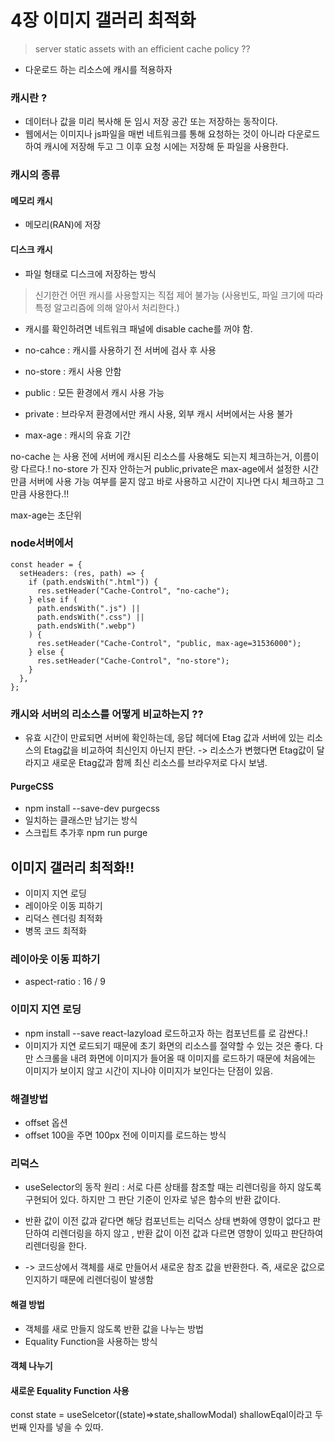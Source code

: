 # 4장 이미지 갤러리 최적화

> server static assets with an efficient cache policy ??

- 다운로드 하는 리소스에 캐시를 적용하자

### 캐시란 ?

- 데이터나 값을 미리 복사해 둔 임시 저장 공간 또는 저장하는 동작이다.
- 웹에서는 이미지나 js파일을 매번 네트워크를 통해 요청하는 것이 아니라 다운로드하여 캐시에 저장해 두고 그 이후 요청 시에는 저장해 둔 파일을 사용한다.

### 캐시의 종류

#### 메모리 캐시

- 메모리(RAN)에 저장

#### 디스크 캐시

- 파일 형태로 디스크에 저장하는 방식

> 신기한건 어떤 캐시를 사용할지는 직접 제어 불가능 (사용빈도, 파일 크기에 따라 특정 알고리즘에 의해 알아서 처리한다.)

- 캐시를 확인하려면 네트워크 패널에 disable cache를 꺼야 함.

- no-cahce : 캐시를 사용하기 전 서버에 검사 후 사용
- no-store : 캐시 사용 안함
- public : 모든 환경에서 캐시 사용 가능
- private : 브라우저 환경에서만 캐시 사용, 외부 캐시 서버에서는 사용 불가
- max-age : 캐시의 유효 기간

no-cache 는 사용 전에 서버에 캐시된 리소스를 사용해도 되는지 체크하는거, 이름이랑 다르다.!
no-store 가 진자 안하는거
public,private은 max-age에서 설정한 시간만큼 서버에 사용 가능 여부를 묻지 않고 바로 사용하고 시간이 지나면 다시 체크하고 그만큼 사용한다.!!

max-age는 초단위

### node서버에서

```
const header = {
  setHeaders: (res, path) => {
    if (path.endsWith(".html")) {
      res.setHeader("Cache-Control", "no-cache");
    } else if (
      path.endsWith(".js") ||
      path.endsWith(".css") ||
      path.endsWith(".webp")
    ) {
      res.setHeader("Cache-Control", "public, max-age=31536000");
    } else {
      res.setHeader("Cache-Control", "no-store");
    }
  },
};
```

### 캐시와 서버의 리소스를 어떻게 비교하는지 ??

- 유효 시간이 만료되면 서버에 확인하는데, 응답 헤더에 Etag 값과 서버에 있는 리소스의 Etag값을 비교하여 최신인지 아닌지 판단. -> 리소스가 변했다면 Etag값이 달라지고 새로운 Etag값과 함께 최신 리소스를 브라우저로 다시 보냄.

#### PurgeCSS

- npm install --save-dev purgecss
- 일치하는 클래스만 남기는 방식
- 스크립트 추가후 npm run purge

## 이미지 갤러리 최적화!!

- 이미지 지연 로딩
- 레이아웃 이동 피하기
- 리덕스 렌더링 최적화
- 병목 코드 최적화

### 레이아웃 이동 피하기

- aspect-ratio : 16 / 9

### 이미지 지연 로딩

- npm install --save react-lazyload
  로드하고자 하는 컴포넌트를 <LazyLoad></LazyLoad>로 감싼다.!
- 이미지가 지연 로드되기 때문에 초기 화면의 리소스를 절약할 수 있는 것은 좋다. 다만 스크롤을 내려 화면에 이미지가 들어올 때 이미지를 로드하기 때문에 처음에는 이미지가 보이지 않고 시간이 지나야 이미지가 보인다는 단점이 있음.

### 해결방법

- offset 옵션
- offset 100을 주면 100px 전에 이미지를 로드하는 방식

### 리덕스

- useSelector의 동작 원리 : 서로 다른 상태를 참조할 때는 리렌더링을 하지 않도록 구현되어 있다. 하지만 그 판단 기준이 인자로 넣은 함수의 반환 값이다.
- 반환 값이 이전 값과 같다면 해당 컴포넌트는 리덕스 상태 변화에 영향이 없다고 판단하여 리렌더링을 하지 않고 , 반환 값이 이전 값과 다르면 영향이 있따고 판단하여 리렌더링을 한다.

- -> 코드상에서 객체를 새로 만들어서 새로운 참조 값을 반환한다. 즉, 새로운 값으로 인지하기 때문에 리렌더링이 발생함

#### 해결 방법

- 객체를 새로 만들지 않도록 반환 값을 나누는 방법
- Equality Function을 사용하는 방식

#### 객체 나누기

#### 새로운 Equality Function 사용

const state = useSelcetor((state)=>state,shallowModal)
shallowEqal이라고 두번째 인자를 넣을 수 있따.
